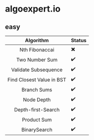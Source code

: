 # algoexpert.io

## easy
| Algorithm | Status |
|:-------:|:----------- |
| Nth Fibonaccai | ✖️ |
| Two Number Sum | ✔️ |
| Validate Subsequence | ✔️️ |
| Find Closest Value in BST | ✔️️ |
| Branch Sums | ✔️️ |
| Node Depth | ✔️️ |
| Depth-first-Search | ✔️️ |
| Product Sum | ✔️️ |
| BinarySearch | ✔️️ |